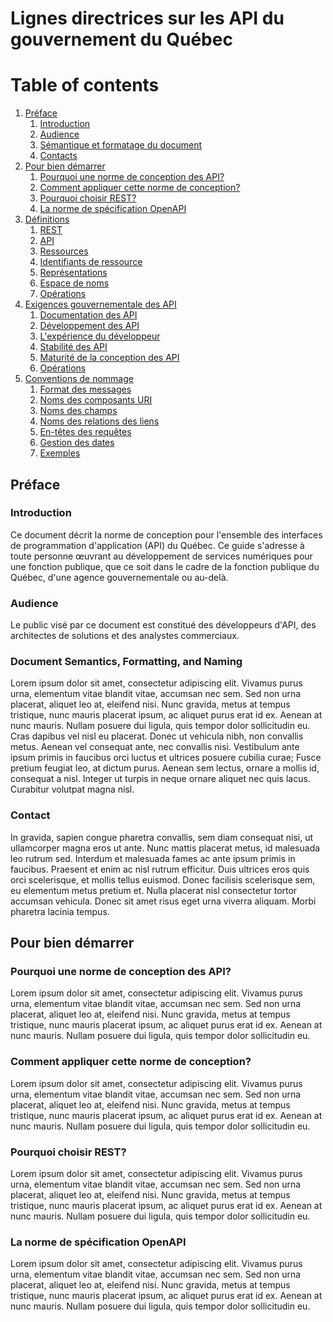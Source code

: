 # Lignes directrices sur les API du gouvernement du Québec

# Table of contents
1. [Préface](#préface)
    1. [Introduction](#introduction)
    1. [Audience](#audience)
    1. [Sémantique et formatage du document](#document)
    1. [Contacts](#contact)
1. [Pour bien démarrer](#démarrer)
    1. [Pourquoi une norme de conception des API?](#norme)
    1. [Comment appliquer cette norme de conception?](#appliquer)
    1. [Pourquoi choisir REST?](#rest)
    1. [La norme de spécification OpenAPI](#openapi)
1. [Définitions](#définition)
    1. [REST](#rest)
    1. [API](#api)
    1. [Ressources](#resssources)
    1. [Identifiants de ressource](#resssources)
    1. [Représentations](#représentation)
    1. [Espace de noms](#namespace)
    1. [Opérations](#opérations)
1. [Exigences gouvernementale des API](#exigences)
    1. [Documentation des API](#documentation)
    1. [Développement des API](#développement)
    1. [L'expérience du développeur](#expérience)
    1. [Stabilité des API](#stabilité)
    1. [Maturité de la conception des API](#maturité)
    1. [Opérations](#opérations)
1. [Conventions de nommage](#nommage)
    1. [Format des messages](#formatmessages)
    1. [Noms des composants URI](#composantesuri)
    1. [Noms des champs](#nomschamps)
    1. [Noms des relations des liens](#nomsliens)
    1. [En-têtes des requêtes](#entetedemandes)
    1. [Gestion des dates](#dates)
    1. [Exemples](#exemples)

## Préface <a name="préface"></a>

### Introduction <a name="introduction"></a>
Ce document décrit la norme de conception pour l'ensemble des interfaces de programmation d'application (API) du Québec. Ce guide s'adresse à toute personne œuvrant au développement de services numériques pour une fonction publique, que ce soit dans le cadre de la fonction publique du Québec, d'une agence gouvernementale ou au-delà.

### Audience <a name="audience"></a>
Le public visé par ce document est constitué des développeurs d'API, des architectes de solutions et des analystes commerciaux.

### Document Semantics, Formatting, and Naming <a name="document"></a>
Lorem ipsum dolor sit amet, consectetur adipiscing elit. Vivamus purus urna, elementum vitae blandit vitae, accumsan nec sem. Sed non urna placerat, aliquet leo at, eleifend nisi. Nunc gravida, metus at tempus tristique, nunc mauris placerat ipsum, ac aliquet purus erat id ex. Aenean at nunc mauris. Nullam posuere dui ligula, quis tempor dolor sollicitudin eu. Cras dapibus vel nisl eu placerat. Donec ut vehicula nibh, non convallis metus. Aenean vel consequat ante, nec convallis nisi. Vestibulum ante ipsum primis in faucibus orci luctus et ultrices posuere cubilia curae; Fusce pretium feugiat leo, at dictum purus. Aenean sem lectus, ornare a mollis id, consequat a nisl. Integer ut turpis in neque ornare aliquet nec quis lacus. Curabitur volutpat magna nisl.

### Contact <a name="contact"></a>
In gravida, sapien congue pharetra convallis, sem diam consequat nisi, ut ullamcorper magna eros ut ante. Nunc mattis placerat metus, id malesuada leo rutrum sed. Interdum et malesuada fames ac ante ipsum primis in faucibus. Praesent et enim ac nisl rutrum efficitur. Duis ultrices eros quis orci scelerisque, et mollis tellus euismod. Donec facilisis scelerisque sem, eu elementum metus pretium et. Nulla placerat nisl consectetur tortor accumsan vehicula. Donec sit amet risus eget urna viverra aliquam. Morbi pharetra lacinia tempus.

## Pour bien démarrer <a name="démarrer"></a>

### Pourquoi une norme de conception des API? <a name="norme"></a>
Lorem ipsum dolor sit amet, consectetur adipiscing elit. Vivamus purus urna, elementum vitae blandit vitae, accumsan nec sem. Sed non urna placerat, aliquet leo at, eleifend nisi. Nunc gravida, metus at tempus tristique, nunc mauris placerat ipsum, ac aliquet purus erat id ex. Aenean at nunc mauris. Nullam posuere dui ligula, quis tempor dolor sollicitudin eu.

### Comment appliquer cette norme de conception? <a name="appliquer"></a>
Lorem ipsum dolor sit amet, consectetur adipiscing elit. Vivamus purus urna, elementum vitae blandit vitae, accumsan nec sem. Sed non urna placerat, aliquet leo at, eleifend nisi. Nunc gravida, metus at tempus tristique, nunc mauris placerat ipsum, ac aliquet purus erat id ex. Aenean at nunc mauris. Nullam posuere dui ligula, quis tempor dolor sollicitudin eu.

### Pourquoi choisir REST? <a name="rest"></a>
Lorem ipsum dolor sit amet, consectetur adipiscing elit. Vivamus purus urna, elementum vitae blandit vitae, accumsan nec sem. Sed non urna placerat, aliquet leo at, eleifend nisi. Nunc gravida, metus at tempus tristique, nunc mauris placerat ipsum, ac aliquet purus erat id ex. Aenean at nunc mauris. Nullam posuere dui ligula, quis tempor dolor sollicitudin eu.

### La norme de spécification OpenAPI <a name="openapi"></a>
Lorem ipsum dolor sit amet, consectetur adipiscing elit. Vivamus purus urna, elementum vitae blandit vitae, accumsan nec sem. Sed non urna placerat, aliquet leo at, eleifend nisi. Nunc gravida, metus at tempus tristique, nunc mauris placerat ipsum, ac aliquet purus erat id ex. Aenean at nunc mauris. Nullam posuere dui ligula, quis tempor dolor sollicitudin eu.
